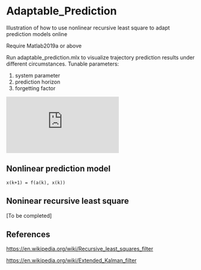 # Adaptable_Prediction
Illustration of how to use nonlinear recursive least square to adapt prediction models online

Require Matlab2019a or above

Run adaptable_prediction.mlx to visualize trajectory prediction results under different circumstances. Tunable parameters:
1. system parameter
1. prediction horizon
1. forgetting factor

![](https://github.com/changliuliu/Adaptable_Prediction/blob/master/Adaptation.pdf)

## Nonlinear prediction model
`x(k+1) = f(a(k), x(k))`

## Noninear recursive least square
[To be completed]

## References
https://en.wikipedia.org/wiki/Recursive_least_squares_filter

https://en.wikipedia.org/wiki/Extended_Kalman_filter

